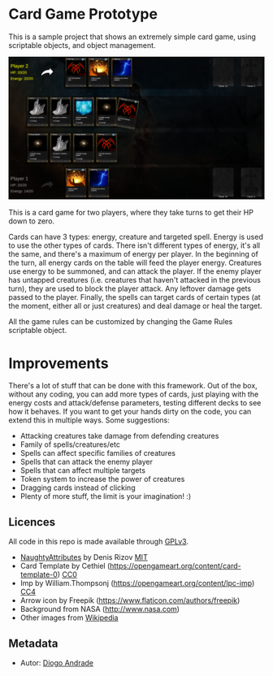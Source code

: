 # Card Game Prototype 

This is a sample project that shows an extremely simple card game, using scriptable objects, and object management.

![Image](https://github.com/DiogoDeAndrade/CardGame/raw/master/Screenshots/screen01.png)

This is a card game for two players, where they take turns to get their HP down to zero.

Cards can have 3 types: energy, creature and targeted spell.
Energy is used to use the other types of cards. There isn't different types of energy, it's all the same, and there's a maximum of energy per player. In the beginning of the turn, all energy cards on the table will feed the player energy.
Creatures use energy to be summoned, and can attack the player. If the enemy player has untapped creatures (i.e. creatures that haven't attacked in the previous turn), they are used to block the player attack. Any leftover damage gets passed to the player.
Finally, the spells can target cards of certain types (at the moment, either all or just creatures) and deal damage or heal the target.

All the game rules can be customized by changing the Game Rules scriptable object.

# Improvements

There's a lot of stuff that can be done with this framework. Out of the box, without any coding, you can add more types of cards, just playing with the energy costs and attack/defense parameters, testing different decks to see how it behaves.
If you want to get your hands dirty on the code, you can extend this in multiple ways. Some suggestions:

* Attacking creatures take damage from defending creatures
* Family of spells/creatures/etc
* Spells can affect specific families of creatures
* Spells that can attack the enemy player
* Spells that can affect multiple targets
* Token system to increase the power of creatures
* Dragging cards instead of clicking
* Plenty of more stuff, the limit is your imagination! :)

## Licences

All code in this repo is made available through [GPLv3].

* [NaughtyAttributes] by Denis Rizov [MIT]
* Card Template by Cethiel (https://opengameart.org/content/card-template-0) [CC0]
* Imp by William.Thompsonj (https://opengameart.org/content/lpc-imp) [CC4]
* Arrow icon by Freepik (https://www.flaticon.com/authors/freepik)
* Background from NASA (http://www.nasa.com)
* Other images from [Wikipedia]

## Metadata

* Autor: [Diogo Andrade]


[GPLv3]:https://www.gnu.org/licenses/gpl-3.0.en.html
[CC BY-NC-SA 4.0]:https://creativecommons.org/licenses/by-nc-sa/4.0/
[CC0]:https://creativecommons.org/publicdomain/zero/1.0/
[CC4]:https://creativecommons.org/licenses/by/4.0/
[MIT]:https://github.com/dbrizov/NaughtyAttributes/blob/master/LICENSE
[Wikipedia]: https://www.wikipedia.org
[NaughtyAttributes]: https://github.com/dbrizov/NaughtyAttributes
[Diogo Andrade]:https://github.com/DiogoDeAndrade
